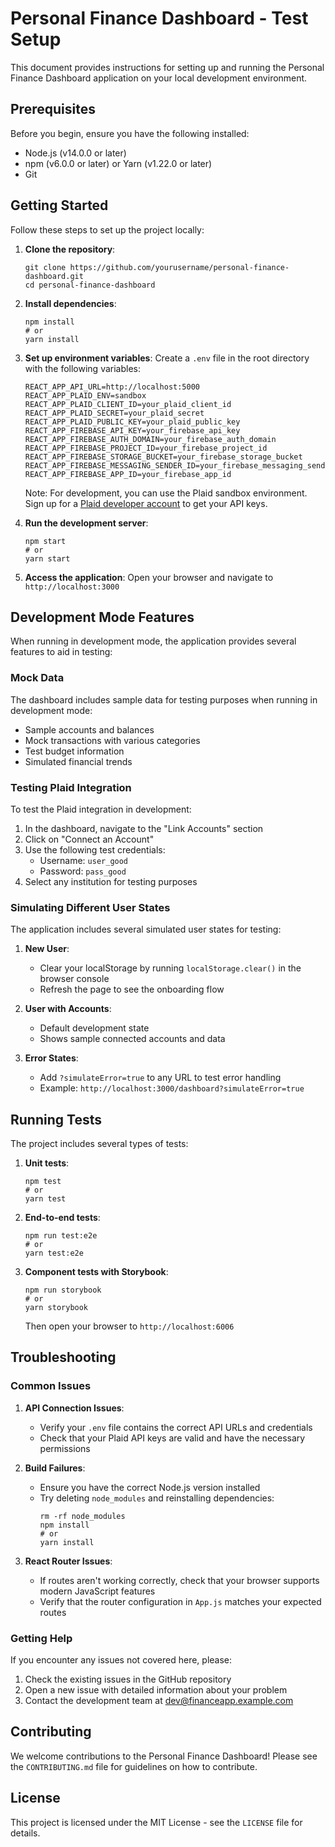 # Personal Finance Dashboard - Test Setup

This document provides instructions for setting up and running the Personal Finance Dashboard application on your local development environment.

## Prerequisites

Before you begin, ensure you have the following installed:

- Node.js (v14.0.0 or later)
- npm (v6.0.0 or later) or Yarn (v1.22.0 or later)
- Git

## Getting Started

Follow these steps to set up the project locally:

1. **Clone the repository**:
   ```
   git clone https://github.com/yourusername/personal-finance-dashboard.git
   cd personal-finance-dashboard
   ```

2. **Install dependencies**:
   ```
   npm install
   # or
   yarn install
   ```

3. **Set up environment variables**:
   Create a `.env` file in the root directory with the following variables:
   ```
   REACT_APP_API_URL=http://localhost:5000
   REACT_APP_PLAID_ENV=sandbox
   REACT_APP_PLAID_CLIENT_ID=your_plaid_client_id
   REACT_APP_PLAID_SECRET=your_plaid_secret
   REACT_APP_PLAID_PUBLIC_KEY=your_plaid_public_key
   REACT_APP_FIREBASE_API_KEY=your_firebase_api_key
   REACT_APP_FIREBASE_AUTH_DOMAIN=your_firebase_auth_domain
   REACT_APP_FIREBASE_PROJECT_ID=your_firebase_project_id
   REACT_APP_FIREBASE_STORAGE_BUCKET=your_firebase_storage_bucket
   REACT_APP_FIREBASE_MESSAGING_SENDER_ID=your_firebase_messaging_sender_id
   REACT_APP_FIREBASE_APP_ID=your_firebase_app_id
   ```

   Note: For development, you can use the Plaid sandbox environment. Sign up for a [Plaid developer account](https://dashboard.plaid.com/signup) to get your API keys.

4. **Run the development server**:
   ```
   npm start
   # or
   yarn start
   ```

5. **Access the application**:
   Open your browser and navigate to `http://localhost:3000`

## Development Mode Features

When running in development mode, the application provides several features to aid in testing:

### Mock Data

The dashboard includes sample data for testing purposes when running in development mode:

- Sample accounts and balances
- Mock transactions with various categories
- Test budget information
- Simulated financial trends

### Testing Plaid Integration

To test the Plaid integration in development:

1. In the dashboard, navigate to the "Link Accounts" section
2. Click on "Connect an Account"
3. Use the following test credentials:
   - Username: `user_good`
   - Password: `pass_good`
4. Select any institution for testing purposes

### Simulating Different User States

The application includes several simulated user states for testing:

1. **New User**:
   - Clear your localStorage by running `localStorage.clear()` in the browser console
   - Refresh the page to see the onboarding flow

2. **User with Accounts**:
   - Default development state
   - Shows sample connected accounts and data

3. **Error States**:
   - Add `?simulateError=true` to any URL to test error handling
   - Example: `http://localhost:3000/dashboard?simulateError=true`

## Running Tests

The project includes several types of tests:

1. **Unit tests**:
   ```
   npm test
   # or
   yarn test
   ```

2. **End-to-end tests**:
   ```
   npm run test:e2e
   # or
   yarn test:e2e
   ```

3. **Component tests with Storybook**:
   ```
   npm run storybook
   # or
   yarn storybook
   ```
   Then open your browser to `http://localhost:6006`

## Troubleshooting

### Common Issues

1. **API Connection Issues**:
   - Verify your `.env` file contains the correct API URLs and credentials
   - Check that your Plaid API keys are valid and have the necessary permissions

2. **Build Failures**:
   - Ensure you have the correct Node.js version installed
   - Try deleting `node_modules` and reinstalling dependencies:
     ```
     rm -rf node_modules
     npm install
     # or
     yarn install
     ```

3. **React Router Issues**:
   - If routes aren't working correctly, check that your browser supports modern JavaScript features
   - Verify that the router configuration in `App.js` matches your expected routes

### Getting Help

If you encounter any issues not covered here, please:

1. Check the existing issues in the GitHub repository
2. Open a new issue with detailed information about your problem
3. Contact the development team at dev@financeapp.example.com

## Contributing

We welcome contributions to the Personal Finance Dashboard! Please see the `CONTRIBUTING.md` file for guidelines on how to contribute.

## License

This project is licensed under the MIT License - see the `LICENSE` file for details. 